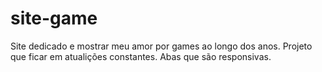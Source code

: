 # site-game
Site dedicado e mostrar meu amor por games ao longo dos anos.
Projeto que ficar em atualições constantes.
Abas que são responsivas. 
